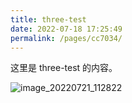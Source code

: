 ```yaml
---
title: three-test
date: 2022-07-18 17:25:49
permalink: /pages/cc7034/
---
```


这里是 three-test 的内容。

![image_20220721_112822](https://cdn.jsdelivr.net/gh/eryajf/tu/img/image_20220721_112822.jpeg)
